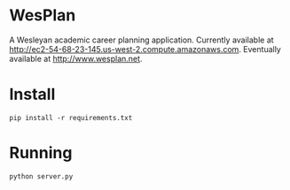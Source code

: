 WesPlan
=======

A Wesleyan academic career planning application.
Currently available at http://ec2-54-68-23-145.us-west-2.compute.amazonaws.com.
Eventually available at http://www.wesplan.net.


Install
=======

	pip install -r requirements.txt


Running
=======
	python server.py
